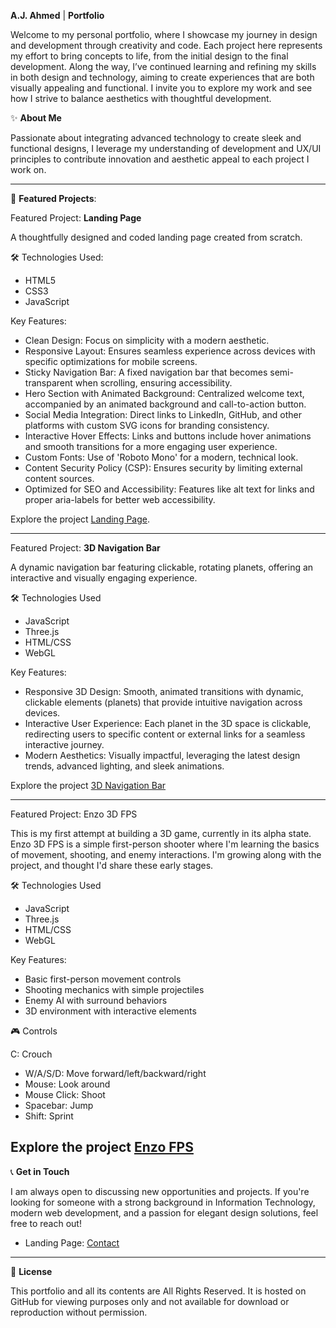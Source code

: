 **A.J. Ahmed** | **Portfolio**

Welcome to my personal portfolio, where I showcase my journey in design and development through creativity and code. Each project here represents my effort to bring concepts to life, from the initial design to the final development. Along the way, I’ve continued learning and refining my skills in both design and technology, aiming to create experiences that are both visually appealing and functional. I invite you to explore my work and see how I strive to balance aesthetics with thoughtful development.

✨ **About Me**

Passionate about integrating advanced technology to create sleek and functional designs, I leverage my understanding of development and UX/UI principles to contribute innovation and aesthetic appeal to each project I work on.

---

📁 **Featured Projects**:

Featured Project: **Landing Page**

A thoughtfully designed and coded landing page created from scratch.

🛠️ Technologies Used:

- HTML5
- CSS3
- JavaScript

Key Features:

- Clean Design: Focus on simplicity with a modern aesthetic.
- Responsive Layout: Ensures seamless experience across devices with specific optimizations for mobile screens.
- Sticky Navigation Bar: A fixed navigation bar that becomes semi-transparent when scrolling, ensuring accessibility.
- Hero Section with Animated Background: Centralized welcome text, accompanied by an animated background and call-to-action button.
- Social Media Integration: Direct links to LinkedIn, GitHub, and other platforms with custom SVG icons for branding consistency.
- Interactive Hover Effects: Links and buttons include hover animations and smooth transitions for a more engaging user experience.
- Custom Fonts: Use of 'Roboto Mono' for a modern, technical look.
- Content Security Policy (CSP): Ensures security by limiting external content sources.
- Optimized for SEO and Accessibility: Features like alt text for links and proper aria-labels for better web accessibility.

Explore the project [Landing Page](https://awabja.github.io/).

---

Featured Project: **3D Navigation Bar**

A dynamic navigation bar featuring clickable, rotating planets, offering an interactive and visually engaging experience.

🛠️ Technologies Used

- JavaScript
- Three.js
- HTML/CSS
- WebGL

Key Features:

- Responsive 3D Design: Smooth, animated transitions with dynamic, clickable elements (planets) that provide intuitive navigation across devices.
- Interactive User Experience: Each planet in the 3D space is clickable, redirecting users to specific content or external links for a seamless interactive journey.
- Modern Aesthetics: Visually impactful, leveraging the latest design trends, advanced lighting, and sleek animations.

Explore the project [3D Navigation Bar](https://awabja.github.io/3D%20Navigation%20Bar/index.html)

---

Featured Project: Enzo 3D FPS

This is my first attempt at building a 3D game, currently in its alpha state. Enzo 3D FPS is a simple first-person shooter where I'm learning the basics of movement, shooting, and enemy interactions. I'm growing along with the project, and thought I'd share these early stages.

🛠️ Technologies Used

- JavaScript
- Three.js
- HTML/CSS
- WebGL

Key Features:

- Basic first-person movement controls
- Shooting mechanics with simple projectiles
- Enemy AI with surround behaviors
- 3D environment with interactive elements

🎮 Controls

C: Crouch
- W/A/S/D: Move forward/left/backward/right
- Mouse: Look around
- Mouse Click: Shoot
- Spacebar: Jump
- Shift: Sprint

Explore the project [Enzo FPS](https://awabja.github.io/Enzo/index.html)
---

📞 **Get in Touch**

I am always open to discussing new opportunities and projects. If you're looking for someone with a strong background in Information Technology, modern web development, and a passion for elegant design solutions, feel free to reach out!

- Landing Page: [Contact](https://awabja.github.io/)

---

📜 **License**

This portfolio and all its contents are All Rights Reserved. It is hosted on GitHub for viewing purposes only and not available for download or reproduction without permission.
